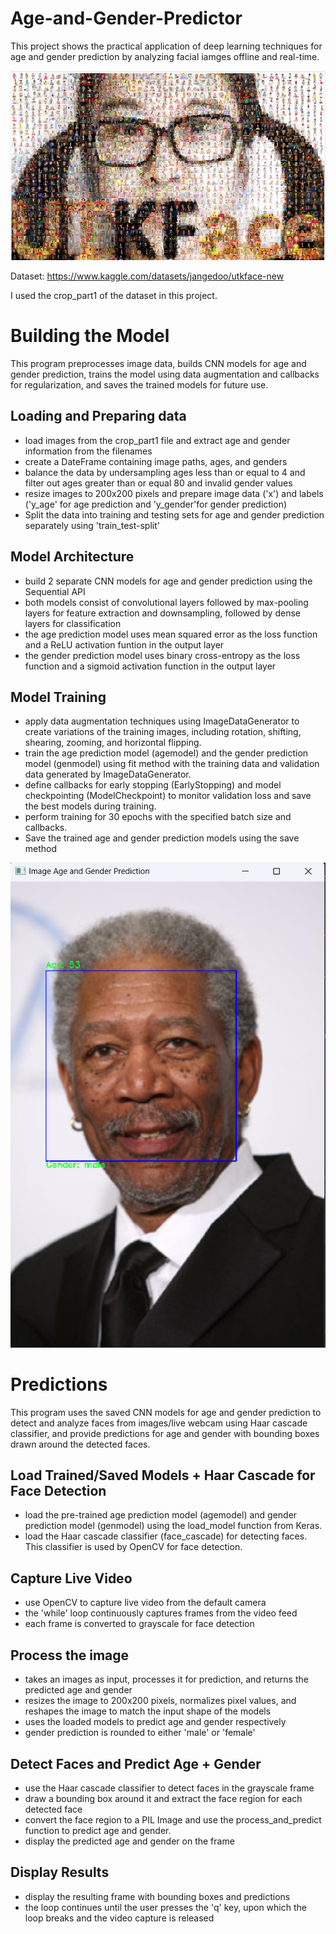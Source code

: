 # Age-and-Gender-Predictor
This project shows the practical application of deep learning techniques for age and gender prediction by analyzing facial iamges offline and real-time.

![UTKface dataset](https://github.com/ikteng/Age-and-Gender-Predictor/blob/aea2f51ddd94cc3d3abf2e661136da0e00d76730/media/Screenshot%202024-05-21%20113638.png)

Dataset: https://www.kaggle.com/datasets/jangedoo/utkface-new

I used the crop_part1 of the dataset in this project.

# Building the Model
This program preprocesses image data, builds CNN models for age and gender prediction, trains the model using data augmentation and callbacks for regularization, and saves the trained models for future use.

## Loading and Preparing data
- load images from the crop_part1 file and extract age and gender information from the filenames
- create a DateFrame containing image paths, ages, and genders
- balance the data by undersampling ages less than or equal to 4 and filter out ages greater than or equal 80 and invalid gender values
- resize images to 200x200 pixels and prepare image data ('x') and labels ('y_age' for age prediction and 'y_gender'for gender prediction)
- Split the data into training and testing sets for age and gender prediction separately using 'train_test-split'

## Model Architecture
- build 2 separate CNN models for age and gender prediction using the Sequential API
- both models consist of convolutional layers followed by max-pooling layers for feature extraction and downsampling, followed by dense layers for classification
- the age prediction model uses mean squared error as the loss function and a ReLU activation funtion in the output layer
- the gender prediction model uses binary cross-entropy as the loss function and a sigmoid activation function in the output layer

## Model Training
- apply data augmentation techniques using ImageDataGenerator to create variations of the training images, including rotation, shifting, shearing, zooming, and horizontal flipping.
- train the age prediction model (agemodel) and the gender prediction model (genmodel) using fit method with the training data and validation data generated by ImageDataGenerator.
- define callbacks for early stopping (EarlyStopping) and model checkpointing (ModelCheckpoint) to monitor validation loss and save the best models during training.
- perform training for 30 epochs with the specified batch size and callbacks.
- Save the trained age and gender prediction models using the save method

![prediction](https://github.com/ikteng/Age-and-Gender-Predictor/blob/aea2f51ddd94cc3d3abf2e661136da0e00d76730/media/Screenshot%202024-05-21%20114127.png)

# Predictions
This program uses the saved CNN models for age and gender prediction to detect and analyze faces from images/live webcam using Haar cascade classifier, and provide predictions for age and gender with bounding boxes drawn around the detected faces.

## Load Trained/Saved Models + Haar Cascade for Face Detection
- load the pre-trained age prediction model (agemodel) and gender prediction model (genmodel) using the load_model function from Keras.
- load the Haar cascade classifier (face_cascade) for detecting faces. This classifier is used by OpenCV for face detection.

## Capture Live Video
- use OpenCV to capture live video from the default camera
- the 'while' loop continuously captures frames from the video feed
- each frame is converted to grayscale for face detection

## Process the image
- takes an images as input, processes it for prediction, and returns the predicted age and gender
- resizes the image to 200x200 pixels, normalizes pixel values, and reshapes the image to match the input shape of the models
- uses the loaded models to predict age and gender respectively
- gender prediction is rounded to either 'male' or 'female'

## Detect Faces and Predict Age + Gender
- use the Haar cascade classifier to detect faces in the grayscale frame
- draw a bounding box around it and extract the face region for each detected face
- convert the face region to a PIL Image and use the process_and_predict function to predict age and gender.
- display the predicted age and gender on the frame

## Display Results
- display the resulting frame with bounding boxes and predictions
- the loop continues until the user presses the 'q' key, upon which the loop breaks and the video capture is released
